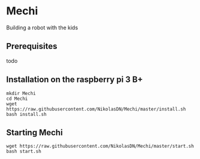 # Mechi
Building a robot with the kids

## Prerequisites
todo

## Installation on the raspberry pi 3 B+

    mkdir Mechi
    cd Mechi
    wget https://raw.githubusercontent.com/NikolasDN/Mechi/master/install.sh
    bash install.sh

## Starting Mechi

    wget https://raw.githubusercontent.com/NikolasDN/Mechi/master/start.sh
    bash start.sh
